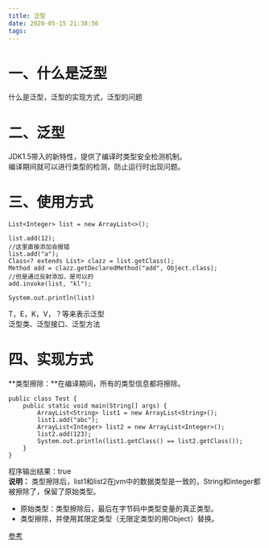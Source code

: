 ```yaml
---
title: 泛型
date: 2020-05-15 21:38:56
tags:
---
```

# 一、什么是泛型
什么是泛型，泛型的实现方式，泛型的问题
# 二、泛型
JDK1.5带入的新特性，提供了编译时类型安全检测机制。  
编译期间就可以进行类型的检测，防止运行时出现问题。  

# 三、使用方式
```
List<Integer> list = new ArrayList<>();

list.add(12);
//这里直接添加会报错
list.add("a");
Class<? extends List> clazz = list.getClass();
Method add = clazz.getDeclaredMethod("add", Object.class);
//但是通过反射添加，是可以的
add.invoke(list, "kl");

System.out.println(list)
```
T，E，K，V，？等来表示泛型   
泛型类、泛型接口、泛型方法
<!--more-->  
# 四、实现方式
**类型擦除：**在编译期间，所有的类型信息都将擦除。
```
public class Test {
    public static void main(String[] args) {
        ArrayList<String> list1 = new ArrayList<String>();
        list1.add("abc");
        ArrayList<Integer> list2 = new ArrayList<Integer>();
        list2.add(123);
        System.out.println(list1.getClass() == list2.getClass());
    }
}
```
程序输出结果：true   
**说明：** 类型擦除后，list1和list2在jvm中的数据类型是一致的，String和integer都被擦除了，保留了原始类型。

* 原始类型：类型擦除后，最后在字节码中类型变量的真正类型。
* 类型擦除，并使用其限定类型（无限定类型的用Object）替换。


[参考](https://www.cnblogs.com/wuqinglong/p/9456193.html)